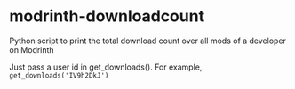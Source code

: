 # modrinth-downloadcount
Python script to print the total download count over all mods of a developer on Modrinth

Just pass a user id in get_downloads(). For example, ```get_downloads('IV9h2DkJ')```
